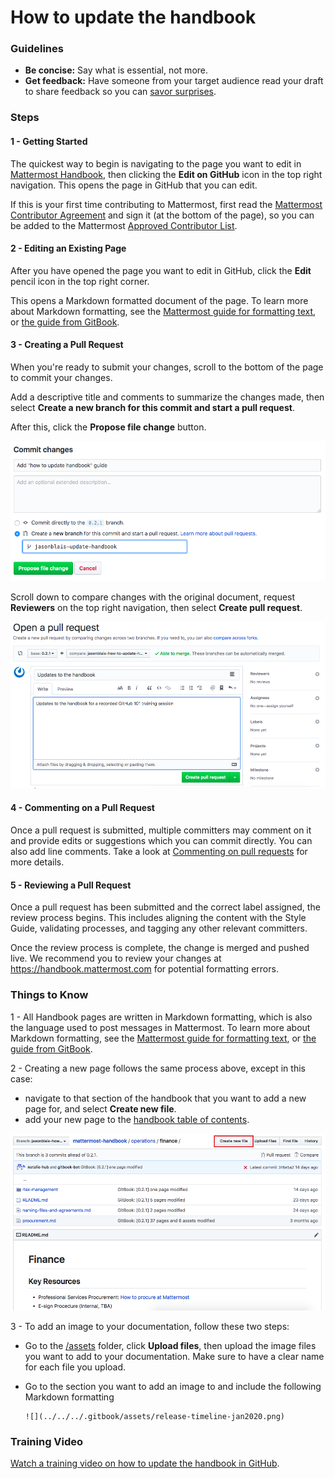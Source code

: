 # How to update the handbook

### Guidelines 

* **Be concise:** Say what is essential, not more. 
* **Get feedback:** Have someone from your target audience read your draft to share feedback so you can [savor surprises](../about-mattermost/mindsets.md#savor-surprises).

### Steps

#### 1 - Getting Started

The quickest way to begin is navigating to the page you want to edit in [Mattermost Handbook](https://handbook.mattermost.com/), then clicking the **Edit on GitHub** icon in the top right navigation. This opens the page in GitHub that you can edit.

If this is your first time contributing to Mattermost, first read the [Mattermost Contributor Agreement](https://www.mattermost.org/mattermost-contributor-agreement/) and sign it (at the bottom of the page), so you can be added to the Mattermost [Approved Contributor List](https://docs.google.com/spreadsheets/d/1NTCeG-iL_VS9bFqtmHSfwETo5f-8MQ7oMDE5IUYJi_Y/pubhtml?gid=0&single=true).

#### 2 - Editing an Existing Page

After you have opened the page you want to edit in GitHub, click the **Edit** pencil icon in the top right corner.

This opens a Markdown formatted document of the page. To learn more about Markdown formatting, see the [Mattermost guide for formatting text](https://docs.mattermost.com/help/messaging/formatting-text.html), or [the guide from GitBook](https://docs.gitbook.com/editing-content/markdown).

#### 3 - Creating a Pull Request

When you're ready to submit your changes, scroll to the bottom of the page to commit your changes.

Add a descriptive title and comments to summarize the changes made, then select **Create a new branch for this commit and start a pull request**.

After this, click the **Propose file change** button.

![](../../.gitbook/assets/how-to-update-handbook-commit-changes.png)

Scroll down to compare changes with the original document, request **Reviewers** on the top right navigation, then select **Create pull request**. 

![](../../.gitbook/assets/how-to-update-handbook-create-new-pull-request.png)

#### 4 - Commenting on a Pull Request

Once a pull request is submitted, multiple committers may comment on it and provide edits or suggestions which you can commit directly. You can also add line comments. Take a look at [Commenting on pull requests](https://help.github.com/en/github/collaborating-with-issues-and-pull-requests/commenting-on-a-pull-request) for more details.

#### 5 - Reviewing a Pull Request

Once a pull request has been submitted and the correct label assigned, the review process begins. This includes aligning the content with the Style Guide, validating processes, and tagging any other relevant committers.

Once the review process is complete, the change is merged and pushed live. We recommend you to review your changes at https://handbook.mattermost.com for potential formatting errors.

### Things to Know

1 - All Handbook pages are written in Markdown formatting, which is also the language used to post messages in Mattermost. To learn more about Markdown formatting, see the [Mattermost guide for formatting text](https://docs.mattermost.com/help/messaging/formatting-text.html), or [the guide from GitBook](https://docs.gitbook.com/editing-content/markdown).

2 - Creating a new page follows the same process above, except in this case:

   - navigate to that section of the handbook that you want to add a new page for, and select **Create new file**.
   - add your new page to the [handbook table of contents](https://github.com/mattermost/mattermost-handbook/blob/0.2.1/SUMMARY.md).

![](../../.gitbook/assets/how-to-update-handbook-create-new-file.png)

3 - To add an image to your documentation, follow these two steps:

   - Go to the [/assets](https://github.com/mattermost/mattermost-handbook/tree/0.2.1/.gitbook/assets) folder, click **Upload files**, then upload the image files you want to add to your documentation. Make sure to have a clear name for each file you upload.
   - Go to the section you want to add an image to and include the following Markdown formatting

     ```
     ![](../../../.gitbook/assets/release-timeline-jan2020.png)
     ```

### Training Video

[Watch a training video on how to update the handbook in GitHub](https://drive.google.com/file/d/1AOI8H-oe2u1JW6oOA4nPPTSbGnK3Xuq1/view?usp=sharing).
